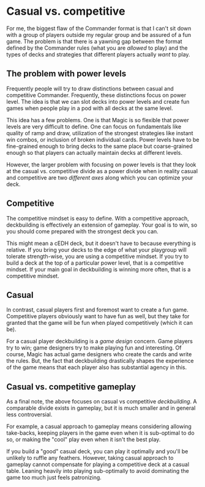 # Casual vs. competitive

For me, the biggest flaw of the Commander format is that I can't sit down with a group of players outside my regular group and be assured of a fun game. The problem is that there is a yawning gap between the format defined by the Commander rules (what you are *allowed* to play) and the types of decks and strategies that different players actually *want* to play.

## The problem with power levels

Frequently people will try to draw distinctions between casual and competitive Commander. Frequently, these distinctions focus on power level. The idea is that we can slot decks into power levels and create fun games when people play in a pod with all decks at the same level. 

This idea has a few problems. One is that Magic is so flexible that power levels are very difficult to define. One can focus on fundamentals like quality of ramp and draw, utilization of the strongest strategies like instant win combos, or inclusion of broken individual cards. Power levels have to be fine-grained enough to bring decks to the same place but coarse-grained enough so that players can actually maintain decks at different levels. 

However, the larger problem with focusing on power levels is that they look at the casual vs. competitive divide as a power divide when in reality casual and competitive are two *different axes* along which you can optimize your deck. 

## Competitive

The competitive mindset is easy to define. With a competitive approach, deckbuilding is effectively an extension of gameplay. Your goal is to win, so you should come prepared with the strongest deck you can. 

This might mean a cEDH deck, but it doesn't have to because everything is relative. If you bring your decks to the edge of what your playgroup will tolerate strength-wise, you are using a competitive mindset. If you try to build a deck at the top of a particular power level, that is a competitive mindset. If your main goal in deckbuilding is winning more often, that is a competitive mindset.

## Casual

In contrast, casual players first and foremost want to create a fun game. Competitive players obviously want to have fun as well, but they take for granted that the game will be fun when played competitively (which it can be).

For a casual player deckbuilding is a *game design* concern. Game players try to win; game designers try to make playing fun and interesting. Of course, Magic has actual game designers who create the cards and write the rules. But, the fact that deckbuilding drastically shapes the experience of the game means that each player also has substantial agency in this. 

## Casual vs. competitive gameplay

As a final note, the above focuses on casual vs competitive *deckbuilding*. A comparable divide exists in gameplay, but it is much smaller and in general less controversial.

For example, a casual approach to gameplay means considering allowing take-backs, keeping players in the game even when it is sub-optimal to do so, or making the "cool" play even when it isn't the best play.

If you build a "good" casual deck, you can play it optimally and you'll be unlikely to ruffle any feathers. However, taking casual approach to gameplay cannot compensate for playing a competitive deck at a casual table. Leaning heavily into playing sub-optimally to avoid dominating the game too much just feels patronizing.

